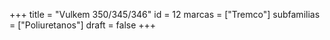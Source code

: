 +++
title = "Vulkem 350/345/346"
id = 12
marcas = ["Tremco"]
subfamilias = ["Poliuretanos"]
draft = false
+++

<!--more-->